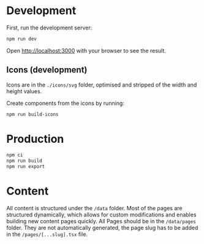 # Development

First, run the development server:

```bash
npm run dev
```

Open [http://localhost:3000](http://localhost:3000) with your browser to see the result.

## Icons (development)

Icons are in the `./icons/svg` folder, optimised and stripped of the width and height values.

Create components from the icons by running:

```bash
npm run build-icons
```

# Production

```bash
npm ci
npm run build
npm run export
```

# Content

All content is structured under the `/data` folder. Most of the pages are structured dynamically, which allows for custom modifications and enables building new content pages quickly. All Pages should be in the `/data/pages` folder. They are not automatically generated, the page slug has to be added in the `/pages/[...slug].tsx` file.
